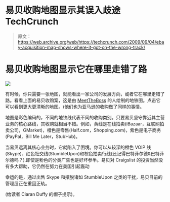 # 易贝收购地图显示其误入歧途 TechCrunch

> 原文：<https://web.archive.org/web/https://techcrunch.com/2009/09/04/ebay-acquisition-map-shows-where-it-got-on-the-wrong-track/>

# 易贝收购地图显示它在哪里走错了路

[![](img/31f4239fdb1e0a34214dd8f093c79b80.png)](https://web.archive.org/web/20221005235936/https://beta.techcrunch.com/wp-content/uploads/2009/09/ebay-companies.png)

有时候，你只需要一张地图，就能看出一家公司的发展方向，或者它在哪里走错了路。看看上面的易贝收购案，这是由 [MeetTheBoss](https://web.archive.org/web/20221005235936/http://www.meettheboss.com/ebay-acquisitions-and-investments.html) 的人绘制的地铁图。点击它可以看到更大更清晰的地图。(他们也为亚马逊的收购做了同样的事情。

地图是彩色编码的，不同的地铁线代表不同的收购类别。只要易贝坚守靠近其主营业务的核心路线，其收购就相当不错。例如，黄线是在线拍卖(iBazaar，互联网拍卖公司，GMarket)，橙色是零售(Half.com，Shopping.com)，紫色是电子商务(PayPal，Bill Me Later，StubHub)。

当易贝远离其核心业务时，它就陷入了困境。你可以从较深的橙色 VOIP 线(Skype)、红色社交线(StumbleUpon)和棕色拍卖行线(还记得巴特菲尔德&巴特菲尔德吗？).即使是粉色的分类广告也是好坏参半。易贝对 Craigslist 的投资当然没有多大帮助，它仍然在努力在美国引起轰动

幸运的是，通过出售 Skype 和摆脱诸如 StumbleUpon 之类的干扰，易贝目前的管理层正在重回正轨。

(给读者 Ciaran Duffy 的帽子提示)。